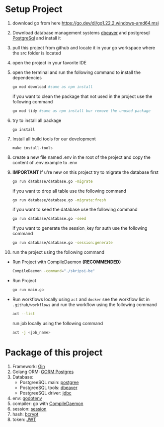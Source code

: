 # Setup Project

1. download go from here <https://go.dev/dl/go1.22.2.windows-amd64.msi>
2. Download database management systems [dbeaver](https://dbeaver.io/download/) and postgresql [PostgreSql](https://www.postgresql.org/download/) and install it
3. pull this project from github and locate it in your go workspace where the src folder is located
4. open the project in your favorite IDE
5. open the terminal and run the following command to install the dependencies

    ```bash
    go mod download #same as npm install
    ```

    if you want to clean the package that not used in the project use the following command

    ```bash
    go mod tidy #same as npm install bur remove the unused package
    ```

6. try to install all package

    ```
    go install
    ```

7. Install all build tools for our development

    ```
    make install-tools
    ```

8. create a new file named .env in the root of the project and copy the content of .env.example to .env
9. **IMPORTANT** If u're new on this project try to migrate the database first

    ```bash
    go run database/database.go -migrate
    ```

    if you want to drop all table use the following command

    ```bash
    go run database/database.go -migrate:fresh
    ```

    if you want to seed the database use the following command

    ```bash
    go run database/database.go -seed
    ```

    if you want to generate the session_key for auth use the following command

    ```bash
    go run database/database.go -session:generate
    ```

10. run the project using the following command

- Run Project with CompileDaemon **(RECOMMENDED)**

    ```bash
    CompileDaemon -command="./skripsi-be"
    ```

- Run Project

    ```bash
    go run main.go
    ```

- Run workflows locally using `act` and `docker`
    see the workflow list in `.github/workflows` and run the workflow using the following command

    ```bash
    act --list
    ```

    run job locally using the following command

    ```bash
    act -j <job_name>
    ```

# Package of this project

1. Framework: [Gin](https://gin-gonic.com/docs/quickstart/)
2. Golang ORM: [GORM Postgres](https://gorm.io/docs/connecting_to_the_database.html#PostgreSQL)
3. Database:
    - PostgreeSQL main: [postgree](https://www.postgresql.org/download/)
    - PostgreeSQL tools: [dbeaver](https://dbeaver.io/download/)
    - PostgreeSQL driver: [jdbc](https://jdbc.postgresql.org/download/)
4. env: [godotenv](https://github.com/joho/godotenv)
5. compiler: go with [CompileDaemon](https://github.com/githubnemo/CompileDaemon)
6. session: [session](https://github.com/gorilla/sessions)
7. hash: [bcrypt](https://pkg.go.dev/golang.org/x/crypto/bcrypt)
8. token: [JWT](https://jwt.io/)
